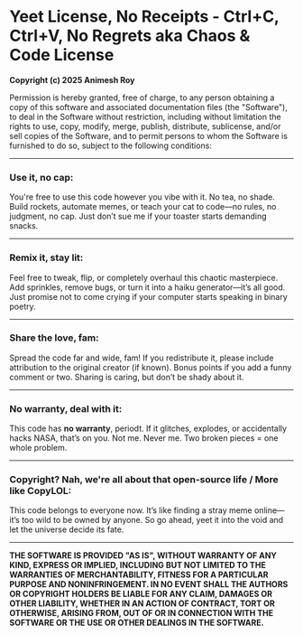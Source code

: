 # Yeet License, No Receipts - Ctrl+C, Ctrl+V, No Regrets aka Chaos & Code License

**Copyright (c) 2025 Animesh Roy**

Permission is hereby granted, free of charge, to any person obtaining a copy of this software and associated documentation files (the "Software"), to deal in the Software without restriction, including without limitation the rights to use, copy, modify, merge, publish, distribute, sublicense, and/or sell copies of the Software, and to permit persons to whom the Software is furnished to do so, subject to the following conditions:

---

### Use it, no cap:
You're free to use this code however you vibe with it. No tea, no shade. Build rockets, automate memes, or teach your cat to code—no rules, no judgment, no cap. Just don’t sue me if your toaster starts demanding snacks.

---

### Remix it, stay lit:
Feel free to tweak, flip, or completely overhaul this chaotic masterpiece. Add sprinkles, remove bugs, or turn it into a haiku generator—it’s all good. Just promise not to come crying if your computer starts speaking in binary poetry.

---

### Share the love, fam:
Spread the code far and wide, fam! If you redistribute it, please include attribution to the original creator (if known). Bonus points if you add a funny comment or two. Sharing is caring, but don’t be shady about it.

---

### No warranty, deal with it:
This code has **no warranty**, periodt. If it glitches, explodes, or accidentally hacks NASA, that’s on you. Not me. Never me. Two broken pieces = one whole problem.

---

### Copyright? Nah, we're all about that open-source life / More like CopyLOL:
This code belongs to everyone now. It’s like finding a stray meme online—it’s too wild to be owned by anyone. So go ahead, yeet it into the void and let the universe decide its fate.

---

**THE SOFTWARE IS PROVIDED "AS IS", WITHOUT WARRANTY OF ANY KIND, EXPRESS OR IMPLIED, INCLUDING BUT NOT LIMITED TO THE WARRANTIES OF MERCHANTABILITY, FITNESS FOR A PARTICULAR PURPOSE AND NONINFRINGEMENT. IN NO EVENT SHALL THE AUTHORS OR COPYRIGHT HOLDERS BE LIABLE FOR ANY CLAIM, DAMAGES OR OTHER LIABILITY, WHETHER IN AN ACTION OF CONTRACT, TORT OR OTHERWISE, ARISING FROM, OUT OF OR IN CONNECTION WITH THE SOFTWARE OR THE USE OR OTHER DEALINGS IN THE SOFTWARE.**